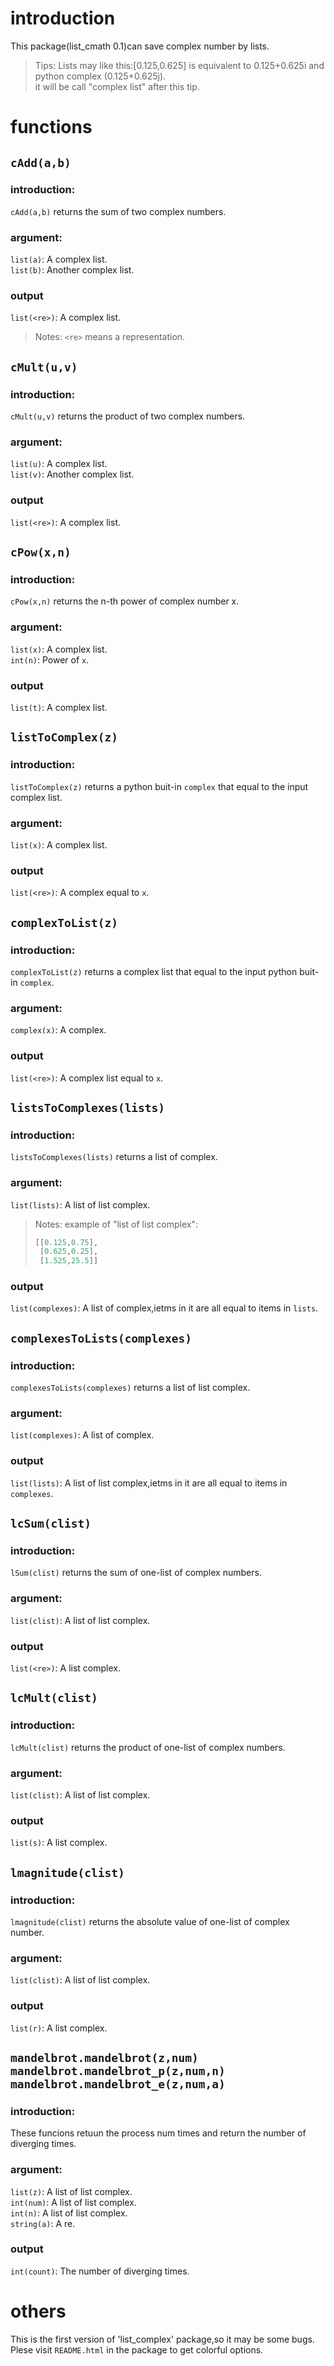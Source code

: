 # introduction
This package(list_cmath 0.1)can save complex number by lists.
> Tips: Lists may like this:[0.125,0.625] is equivalent to 0.125+0.625i and python complex (0.125+0.625j).  
it will be call "complex list" after this tip.
# functions
## ```cAdd(a,b)```
### introduction:
```cAdd(a,b)``` returns the sum of two complex numbers.
### argument:
```list(a)```: A complex list.  
```list(b)```: Another complex list.
### output
```list(<re>)```: A complex list.  
> Notes: ```<re>``` means a representation.

## ```cMult(u,v)```
### introduction:
```cMult(u,v)``` returns the product of two complex numbers.
### argument:
```list(u)```: A complex list.  
```list(v)```: Another complex list.
### output
```list(<re>)```: A complex list. 

## ```cPow(x,n)```
### introduction:
```cPow(x,n)``` returns the n-th power of complex number x.
### argument:
```list(x)```: A complex list.  
```int(n)```: Power of ```x```.
### output
```list(t)```: A complex list. 

## ```listToComplex(z)```
### introduction:
```listToComplex(z)``` returns a python buit-in ```complex``` that equal to the input complex list.
### argument:
```list(x)```: A complex list.  
### output
```list(<re>)```: A complex equal to ```x```. 

## ```complexToList(z)```
### introduction:
```complexToList(z)``` returns a complex list that equal to the input python buit-in ```complex```.
### argument:
```complex(x)```: A complex.  
### output
```list(<re>)```: A complex list equal to ```x```. 

## ```listsToComplexes(lists)```
### introduction:
```listsToComplexes(lists)``` returns a list of complex.
### argument:
```list(lists)```: A list of list complex.  
> Notes: example of "list of list complex":
> ```python
> [[0.125,0.75],
>  [0.625,0.25],
>  [1.525,25.5]]
> ```

### output
```list(complexes)```: A list of complex,ietms in it are all equal to items in ```lists```. 

## ```complexesToLists(complexes)```
### introduction:
```complexesToLists(complexes)``` returns a list of list complex.
### argument:
```list(complexes)```: A list of complex.  
### output
```list(lists)```: A list of list complex,ietms in it are all equal to items in ```complexes```. 


## ```lcSum(clist)```
### introduction:
```lSum(clist)``` returns the sum of one-list of complex numbers.
### argument:
```list(clist)```: A list of list complex.  
### output
```list(<re>)```: A list complex. 

## ```lcMult(clist)```
### introduction:
```lcMult(clist)``` returns the product of one-list of complex numbers.
### argument:
```list(clist)```: A list of list complex.  
### output
```list(s)```: A list complex. 

## ```lmagnitude(clist)```
### introduction:
```lmagnitude(clist)``` returns the absolute value of one-list of complex number.
### argument:
```list(clist)```: A list of list complex.  
### output
```list(r)```: A list complex. 

## ```mandelbrot.mandelbrot(z,num)``` ```mandelbrot.mandelbrot_p(z,num,n)``` ```mandelbrot.mandelbrot_e(z,num,a)```
### introduction:
These funcions retuun the process num times and return the number of diverging times.
### argument:
```list(z)```: A list of list complex.  
```int(num)```: A list of list complex.  
```int(n)```: A list of list complex.  
```string(a)```: A re.
### output
```int(count)```: The number of diverging times. 

# others
This is the first version of 'list_complex' package,so it may be some bugs.  
Plese visit ```README.html``` in the package to get colorful options.